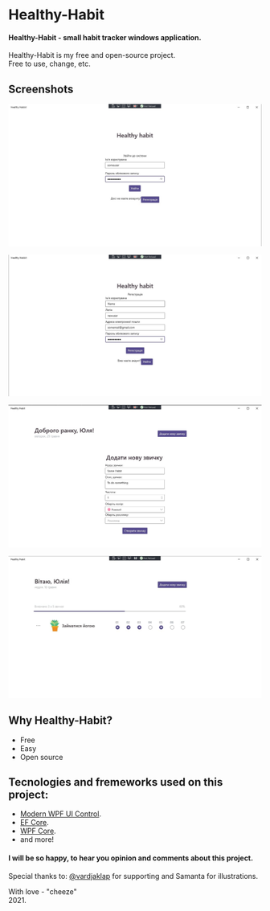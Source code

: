 # Healthy-Habit
#### Healthy-Habit - small habit tracker windows application.
Healthy-Habit is my free and open-source project.  
Free to use, change, etc.  

## Screenshots
![InterfaceScreenshot1](https://github.com/mynameischeezee/Healthy-Habit/blob/master/HealthyHabit.View/.misc/Screenshots/Screenshot_1.jpg?raw=true)

![InterfaceScreenshot2](https://github.com/mynameischeezee/Healthy-Habit/blob/master/HealthyHabit.View/.misc/Screenshots/Screenshot_2.jpg?raw=true)

![InterfaceScreenshot3](https://github.com/mynameischeezee/Healthy-Habit/blob/master/HealthyHabit.View/.misc/Screenshots/Screenshot_3.jpg?raw=true)

![InterfaceScreenshot4](https://github.com/mynameischeezee/Healthy-Habit/blob/master/HealthyHabit.View/.misc/Screenshots/Screenshot_4.jpg?raw=true)


## Why Healthy-Habit?  
- Free  
- Easy  
- Open source  
  
  
  
  
## Tecnologies and fremeworks used on this project:  
- [Modern WPF UI Control](https://github.com/Kinnara/ModernWpf/).    
- [EF Core](https://github.com/dotnet/efcore).    
- [WPF Core](https://github.com/dotnet/wpf).  
- and more!
  
  
  
#### I will be so happy, to hear you opinion and comments about this project.

Special thanks to:
[@vardjaklap](https://github.com/vardjaklap) for supporting and Samanta for illustrations.

With love - "cheeze"  
2021.
